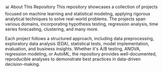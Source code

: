 📊 About This Repository
This repository showcases a collection of projects focused on machine learning and statistical modeling, applying rigorous analytical techniques to solve real-world problems. The projects span various domains, incorporating hypothesis testing, regression analysis, time series forecasting, clustering, and many more.

Each project follows a structured approach, including data preprocessing, exploratory data analysis (EDA), statistical tests, model implementation, evaluation, and business insights. Whether it's A/B testing, ANOVA, regression modeling, or AutoML, the repository provides well-documented, reproducible analyses to demonstrate best practices in data-driven decision-making.
